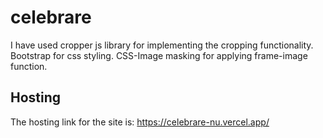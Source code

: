 # celebrare
I have used cropper js library for implementing the cropping functionality.
Bootstrap for css styling.
CSS-Image masking for applying frame-image function.

## Hosting
The hosting link for the site is: 
https://celebrare-nu.vercel.app/
